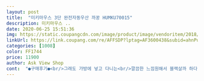 ```yaml
---
layout: post 
title:  "미키마우스 3단 완전자동우산 까꿍 HUMKU70015" 
description: 미키마우스 ..
date: 2020-06-25 15:51:36 
img: https://static.coupangcdn.com/image/product/image/vendoritem/2018/11/05/3738553863/b93f5ae4-9fad-41f0-89e7-f38896ba9e84.jpg 
linkUrl: https://link.coupang.com/re/AFFSDP?lptag=AF3600438&subid=ahnPublicAsk&pageKey=97745621&itemId=300122255&vendorItemId=3738553863&traceid=V0-113-188b23cc62e1d54a 
categories: [1008] 
color: FF1744 
price: 11900 
author: Ask View Shop 
cont:  "●구매후기●<br/>그래도 가방에 넣고 다니는<br/>깔끔한 느낌원해서 블랙살까 하다가 아이보리로 택했는데 아이보리부분에 얼룩이 전체적으로 묻어남.<br/> 밑부분 배색이 묻어난 듯함.<br/> 디자인은 귀여움.<br/><br/>비상용으로는 나쁘지 않을 듯 해서<br/>사진이랑 좀 다르고ᆢ<br/>살이 단단하고,잘 접혀요.<br/>다만 흰색은 프린트가 번짓것 같아요<br/>손잡이가 귀엽긴한데 불편하네요ᆢ<br/>일단 빤간색이 좀 어두운 색이라<br/>좀 힘들어요ᆢ<br/>특히 접으려고 버튼 누를 때ᆢ<br/>하나 더 구매합니다ᆢ<br/>" 
---
```

